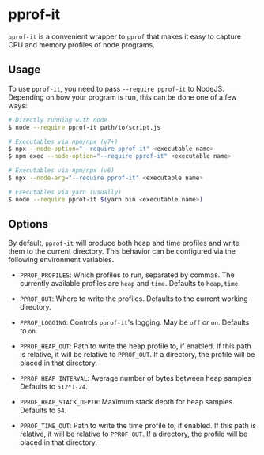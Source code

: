 # pprof-it

`pprof-it` is a convenient wrapper to `pprof` that makes it easy to capture
CPU and memory profiles of node programs.

## Usage

To use `pprof-it`, you need to pass `--require pprof-it` to NodeJS.
Depending on how your program is run, this can be done one of a few ways:

```sh
# Directly running with node
$ node --require pprof-it path/to/script.js

# Executables via npm/npx (v7+)
$ npx --node-option="--require pprof-it" <executable name>
$ npm exec --node-option="--require pprof-it" <executable name>

# Executables via npm/npx (v6)
$ npx --node-arg="--require pprof-it" <executable name>

# Executables via yarn (usually)
$ node --require pprof-it $(yarn bin <executable name>)
```

## Options

By default, `pprof-it` will produce both heap and time profiles and
write them to the current directory. This behavior can be configured
via the following environment variables.

-   `PPROF_PROFILES`: Which profiles to run, separated by commas. The
    currently available profiles are `heap` and `time`. Defaults to `heap,time`.

-   `PPROF_OUT`: Where to write the profiles. Defaults to the
    current working directory.

-   `PPROF_LOGGING`: Controls `pprof-it`'s logging. May be `off` or `on`.
    Defaults to `on`.

-   `PPROF_HEAP_OUT`: Path to write the heap profile to, if enabled. If
    this path is relative, it will be relative to `PPROF_OUT`. If a directory,
    the profile will be placed in that directory.

-   `PPROF_HEAP_INTERVAL`: Average number of bytes between heap samples
    Defaults to `512*1-24`.

-   `PPROF_HEAP_STACK_DEPTH`: Maximum stack depth for heap samples.
    Defaults to `64`.

-   `PPROF_TIME_OUT`: Path to write the time profile to, if enabled. If
    this path is relative, it will be relative to `PPROF_OUT`. If a directory,
    the profile will be placed in that directory.
